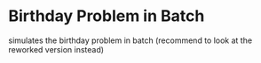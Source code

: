 # Birthday Problem in Batch
simulates the birthday problem in batch (recommend to look at the reworked version instead)
